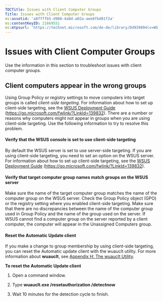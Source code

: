```yaml
---
TOCTitle: Issues with Client Computer Groups
Title: Issues with Client Computer Groups
ms:assetid: 'a8ffffb5-d980-4a0d-a02a-aee6fbd01f2a'
ms:contentKeyID: 21669551
ms:mtpsurl: 'https://technet.microsoft.com/de-de/library/Dd939894(v=WS.10)'
---
```


Issues with Client Computer Groups
==================================

Use the information in this section to troubleshoot issues with client computer groups.

Client computers appear in the wrong groups
-------------------------------------------

Using Group Policy or registry settings to move computers into target groups is called *client-side targeting*. For information about how to set up client-side targeting, see the [WSUS Deployment Guide](https://go.microsoft.com/fwlink/?linkid=139832) (https://go.microsoft.com/fwlink/?LinkId=139832). There are a number or reasons why computers might not appear in groups when you are using client-side targeting. Use the following information to try to resolve this problem.

#### Verify that the WSUS console is set to use client-side targeting

By default the WSUS server is set to use server-side targeting. If you are using client-side targeting, you need to set an option on the WSUS server. For information about how to set up client-side targeting, see the [WSUS Deployment Guide](https://go.microsoft.com/fwlink/?linkid=139832) (https://go.microsoft.com/fwlink/?LinkId=139832).

#### Verify that target computer group names match groups on the WSUS server

Make sure the name of the target computer group matches the name of the computer group on the WSUS server. Check the Group Policy object (GPO) or the registry setting where you enabled client-side targeting. Make sure that there are no discrepancies between the name of the computer group used in Group Policy and the name of the group used on the server. If WSUS cannot find a computer group on the server reported by a client computer, the computer will appear in the Unassigned Computers group.

#### Reset the Automatic Update client

If you make a change to group membership by using client-side targeting, you can reset the Automatic update client with the wuauclt utility. For more information about **wuauclt**, see [Appendix H: The wuauclt Utility](https://technet.microsoft.com/7cc1c5f9-5678-4bb4-a7a6-18939dcc120c).

**To reset the Automatic Update client**
1.  Open a command window.

2.  Type **wuauclt.exe /resetauthorization /detectnow**

3.  Wait 10 minutes for the detection cycle to finish.
